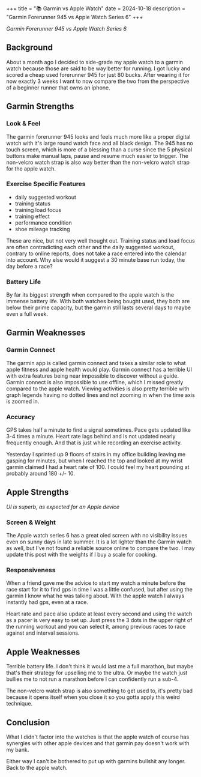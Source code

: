 +++
title = "📚 Garmin vs Apple Watch"
date = 2024-10-18
description = "Garmin Forerunner 945 vs Apple Watch Series 6"
+++

*Garmin Forerunner 945 vs Apple Watch Series 6*

## Background

About a month ago I decided to side-grade my apple watch to a garmin watch because those are said to be way better for running.
I got lucky and scored a cheap used forerunner 945 for just 80 bucks.
After wearing it for now exactly 3 weeks I want to now compare the two from the perspective of a beginner runner that owns an iphone.

## Garmin Strengths

### Look & Feel

The garmin forerunner 945 looks and feels much more like a proper digital watch with it's large round watch face and all black design.
The 945 has no touch screen, which is more of a blessing than a curse since the 5 physical buttons make manual laps, pause and resume much easier to trigger.
The non-velcro watch strap is also way better than the non-velcro watch strap for the apple watch.

### Exercise Specific Features

- daily suggested workout
- training status
- training load focus
- training effect
- performance condition
- shoe mileage tracking

These are nice, but not very well thought out. Training status and load focus are often contradicting each other and the daily suggested workout, contrary to online reports, does not take a race entered into the calendar into account.
Why else would it suggest a 30 minute base run today, the day before a race?

### Battery Life

By far its biggest strength when compared to the apple watch is the immense battery life.
With both watches being bought used, they both are below their prime capacity, but the garmin still lasts several days to maybe even a full week.

## Garmin Weaknesses

### Garmin Connect

The garmin app is called garmin connect and takes a similar role to what apple fitness and apple health would play.
Garmin connect has a terrible UI with extra features being near impossible to discover without a guide.
Garmin connect is also impossible to use offline, which I missed greatly compared to the apple watch.
Viewing activities is also pretty terrible with graph legends having no dotted lines and not zooming in when the time axis is zoomed in.

### Accuracy

GPS takes half a minute to find a signal sometimes.
Pace gets updated like 3-4 times a minute.
Heart rate lags behind and is not updated nearly frequently enough.
And that is just while recording an exercise activity.

Yesterday I sprinted up 9 floors of stairs in my office building leaving me gasping for minutes, but when I reached the top and looked at my wrist garmin claimed I had a heart rate of 100.
I could feel my heart pounding at probably around 180 +/- 10.

## Apple Strengths

*UI is superb, as expected for an Apple device*

### Screen & Weight

The Apple watch series 6 has a great oled screen with no visibility issues even on sunny days in late summer.
It is a lot lighter than the Garmin watch as well, but I've not found a reliable source online to compare the two.
I may update this post with the weights if I buy a scale for cooking.

### Responsiveness

When a friend gave me the advice to start my watch a minute before the race start for it to find gps in time I was a little confused, but after using the garmin I know what he was talking about.
With the apple watch I always instantly had gps, even at a race.

Heart rate and pace also update at least every second and using the watch as a pacer is very easy to set up.
Just press the 3 dots in the upper right of the running workout and you can select it, among previous races to race against and interval sessions.

## Apple Weaknesses

Terrible battery life.
I don't think it would last me a full marathon, but maybe that's their strategy for upselling me to the ultra.
Or maybe the watch just bullies me to not run a marathon before I can confidently run a sub-4.

The non-velcro watch strap is also something to get used to, it's pretty bad because it opens itself when you close it so you gotta apply this weird technique.

## Conclusion

What I didn't factor into the watches is that the apple watch of course has synergies with other apple devices and that garmin pay doesn't work with my bank.

Either way I can't be bothered to put up with garmins bullshit any longer. Back to the apple watch.